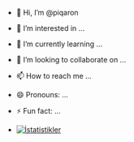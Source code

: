 - 👋 Hi, I’m @piqaron
- 👀 I’m interested in ...
- 🌱 I’m currently learning ...
- 💞️ I’m looking to collaborate on ...
- 📫 How to reach me ...
- 😄 Pronouns: ...
- ⚡ Fun fact: ...

- [![İstatistikler](https://github-readme-stats.vercel.app/api?username=piqaron&show_icons=true&theme=radical)](link)
